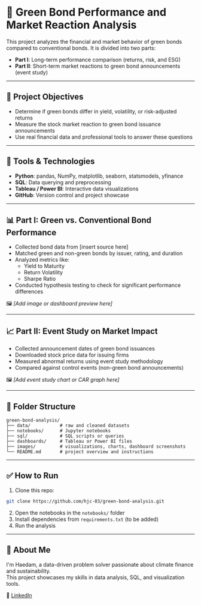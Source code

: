 # 🌱 Green Bond Performance and Market Reaction Analysis

This project analyzes the financial and market behavior of green bonds compared to conventional bonds. It is divided into two parts:

- **Part I**: Long-term performance comparison (returns, risk, and ESG)
- **Part II**: Short-term market reactions to green bond announcements (event study)

---

## 📌 Project Objectives

- Determine if green bonds differ in yield, volatility, or risk-adjusted returns
- Measure the stock market reaction to green bond issuance announcements
- Use real financial data and professional tools to answer these questions

---

## 🧰 Tools & Technologies

- **Python**: pandas, NumPy, matplotlib, seaborn, statsmodels, yfinance
- **SQL**: Data querying and preprocessing
- **Tableau / Power BI**: Interactive data visualizations
- **GitHub**: Version control and project showcase

---

## 📊 Part I: Green vs. Conventional Bond Performance

- Collected bond data from [insert source here]
- Matched green and non-green bonds by issuer, rating, and duration
- Analyzed metrics like:
  - Yield to Maturity
  - Return Volatility
  - Sharpe Ratio
- Conducted hypothesis testing to check for significant performance differences

🖼️ *[Add image or dashboard preview here]*

---

## 📈 Part II: Event Study on Market Impact

- Collected announcement dates of green bond issuances
- Downloaded stock price data for issuing firms
- Measured abnormal returns using event study methodology
- Compared against control events (non-green bond announcements)

🖼️ *[Add event study chart or CAR graph here]*

---

## 📂 Folder Structure

```
green-bond-analysis/
├── data/           # raw and cleaned datasets
├── notebooks/      # Jupyter notebooks
├── sql/            # SQL scripts or queries
├── dashboards/     # Tableau or Power BI files
├── images/         # visualizations, charts, dashboard screenshots
└── README.md       # project overview and instructions
```

---

## ✅ How to Run

1. Clone this repo:

```bash
git clone https://github.com/hjc-03/green-bond-analysis.git
```


2. Open the notebooks in the `notebooks/` folder  
3. Install dependencies from `requirements.txt` (to be added)  
4. Run the analysis

---

## 🙋 About Me

I'm Haedam, a data-driven problem solver passionate about climate finance and sustainability.  
This project showcases my skills in data analysis, SQL, and visualization tools.

🔗 [LinkedIn](https://www.linkedin.com/in/haedam-cho-55a44a210)

